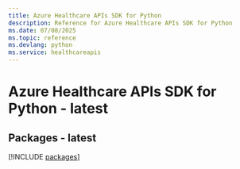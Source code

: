```yaml
---
title: Azure Healthcare APIs SDK for Python
description: Reference for Azure Healthcare APIs SDK for Python
ms.date: 07/08/2025
ms.topic: reference
ms.devlang: python
ms.service: healthcareapis
---
```

# Azure Healthcare APIs SDK for Python - latest
## Packages - latest
[!INCLUDE [packages](healthcare-apis-index.md)]
